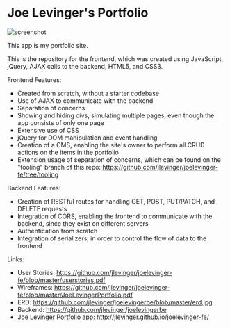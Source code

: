 # Joe Levinger's Portfolio

![screenshot](https://github.com/jlevinger/joelevinger-fe/blob/master/screenshot.jpg "Joe Levinger's Portfolio")

This app is my portfolio site.

This is the repository for the frontend, which was created using JavaScript, jQuery, AJAX calls to the backend, HTML5, and CSS3.

Frontend Features:

* Created from scratch, without a starter codebase
* Use of AJAX to communicate with the backend
* Separation of concerns
* Showing and hiding divs, simulating multiple pages, even though the app consists of only one page
* Extensive use of CSS
* jQuery for DOM manipulation and event handling
* Creation of a CMS, enabling the site's owner to perform all CRUD actions on the items in the portfolio
* Extension usage of separation of concerns, which can be found on the "tooling" branch of this repo: https://github.com/jlevinger/joelevinger-fe/tree/tooling

Backend Features:

* Creation of RESTful routes for handling GET, POST, PUT/PATCH, and DELETE requests
* Integration of CORS, enabling the frontend to communicate with the backend, since they exist on different servers
* Authentication from scratch
* Integration of serializers, in order to control the flow of data to the frontend

Links:

* User Stories: https://github.com/jlevinger/joelevinger-fe/blob/master/userstories.pdf
* Wireframes: https://github.com/jlevinger/joelevinger-fe/blob/master/JoeLevingerPortfolio.pdf
* ERD: https://github.com/jlevinger/joelevingerbe/blob/master/erd.jpg
* Backend: https://github.com/jlevinger/joelevingerbe
* Joe Levinger Portfolio app: http://jlevinger.github.io/joelevinger-fe/
